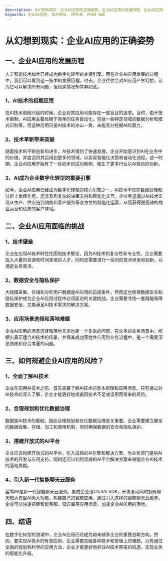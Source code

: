 ```yaml
---
description: 从幻想到现实：企业AI应用的正确姿势。企业AI应用的发展历程、企业AI应用面临的挑战、如何规避企业AI应用的风险。
keywords: 企业AI应用, 技术挑战, IM开源, PUSH SDK
---
```

# 从幻想到现实：企业AI应用的正确姿势

## 一、企业AI应用的发展历程

人工智能技术如今已经成为数字化转型的关键引擎，而在企业AI应用发展的过程中，我们可以看到这一技术的发展历程。过去，企业往往会对AI应用产生幻想，认为它可以解决所有问题，但现实情况却并非如此。

### 1、AI技术的初期应用

在AI技术刚刚兴起的时候，企业对其应用可能存在一些盲目的追求。当时，由于技术限制，AI应用主要局限于简单的任务自动化，包括一些特定领域的数据分析和模式识别等。但这种应用只是AI技术的冰山一角，未能充分挖掘AI的潜力。

### 2、技术革新带来突破

随着技术的不断创新和进步，AI技术得到了快速发展。企业开始意识到AI在业务中的价值，并尝试将其运用到更多的领域，以实现智能化决策和自动化流程。这一时期，企业AI应用开始有了一些初步的成功案例，催生了更多行业以AI驱动的创新。

### 3、AI成为企业数字化转型的重要引擎

如今，企业AI应用已经成为数字化转型的核心引擎之一。AI技术不仅在数据处理和分析上发挥作用，还涉及到复杂的决策支持和智能化交互。企业希望通过AI技术实现从生产、供应链到销售和客户服务等全方位的智能化运营，从而获得更高效的商业运营和优质的客户体验。

## 二、企业AI应用面临的挑战

### 1、技术壁垒

企业在应用AI技术时往往面临技术壁垒。因为AI技术的复杂性和专业性，企业需要投入大量的资源和时间来培训人才，同时还需要进行一系列的技术研发和创新，以满足业务需求。

### 2、数据安全与隐私保护

大规模采集、存储和分析用户数据是AI应用的前提条件，然而这也使得数据安全和隐私保护成为企业AI应用过程中必须面对的关键挑战。企业需要寻找一套既能保障数据安全，又能满足AI技术需求的解决方案。

### 3、应用场景选择和落地难题

企业AI应用的场景选择和落地实施也是一个复杂的问题。在众多的业务场景中，挖掘出真正适合AI技术的场景，并将其成功落地并应用到业务流程中，是一个需要深思熟虑和综合考量的问题。

## 三、如何规避企业AI应用的风险？

### 1、全面了解AI技术

企业在应用AI技术之前，首先需要了解AI技术的基本原理和应用场景。只有通过对AI技术的深入了解，企业才能更好地规避因技术不足或误用而带来的风险。

### 2、合理规划和优化数据治理

数据是AI技术的基础，因此合理规划和优化数据治理至关重要。企业需要建立健全的数据收集、存储、加工和使用机制，同时确保数据的安全和隐私保护。

### 3、搭建开放式的AI平台

企业应该构建开放式的AI平台，引入成熟的AI引擎和解决方案，为业务部门提供AI技术的开发与应用支持，同时还可以利用现成的AI平台解决方案来缩短企业AI技术的落地周期。

### 4、引入新一代智能聊天云服务

蓝莺IM是新一代智能聊天云服务。集成企业级ChatAI SDK，开发者可同时拥有聊天和大模型AI两大功能，构建自己的智能应用。通过引入这样的智能聊天云服务，企业可以快速搭建智能客服、知识库等应用场景，加速企业AI应用的落地。

## 四、结语

在数字化转型的浪潮中，企业AI应用已经成为越来越多企业的重要战略方向。然而，要实现AI技术的有效应用，企业需要克服各种技术和管理上的难题。只有通过全面的规划和科学的应用方法，企业才能更好地抓住AI技术带来的机遇，实现业务的智能化升级。
